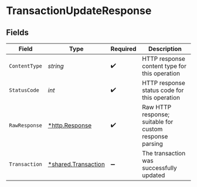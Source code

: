 # TransactionUpdateResponse


## Fields

| Field                                                            | Type                                                             | Required                                                         | Description                                                      |
| ---------------------------------------------------------------- | ---------------------------------------------------------------- | ---------------------------------------------------------------- | ---------------------------------------------------------------- |
| `ContentType`                                                    | *string*                                                         | :heavy_check_mark:                                               | HTTP response content type for this operation                    |
| `StatusCode`                                                     | *int*                                                            | :heavy_check_mark:                                               | HTTP response status code for this operation                     |
| `RawResponse`                                                    | [*http.Response](https://pkg.go.dev/net/http#Response)           | :heavy_check_mark:                                               | Raw HTTP response; suitable for custom response parsing          |
| `Transaction`                                                    | [*shared.Transaction](../../../pkg/models/shared/transaction.md) | :heavy_minus_sign:                                               | The transaction was successfully updated                         |